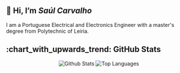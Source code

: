 <!DOCTYPE html>
<html>
 <head>
 </head>
 
<body>

 <h2> 👋 Hi, I’m <i> Saúl Carvalho </i> </h2>
I am a Portuguese Electrical and Electronics Engineer with a master's degree from Polytechnic of Leiria.




<h2> :chart_with_upwards_trend: GitHub Stats </h2>

<p align="center">
 <img alt="Github Stats"  src="https://github-readme-stats.vercel.app/api?username=saulcarvalho&show_icons=true&icon_color=e67905&count_private=false&theme=vue-dark&hide_border=true&bg_color=0D1117&title_color=c3db09" /> 
 <img alt="Top Languages" src="https://github-readme-stats.vercel.app/api/top-langs/?username=saulcarvalho&layout=compact&theme=vue-dark&hide_border=true&bg_color=0D1117&title_color=c3db09" />
</p>

</body>
</html>
